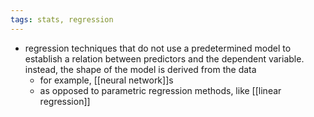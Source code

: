 ```yaml
---
tags: stats, regression
---
```


- regression techniques that do not use a predetermined model to establish a relation between predictors and the dependent variable. instead, the shape of the model is derived from the data
	- for example, [[neural network]]s
	- as opposed to parametric regression methods, like [[linear regression]]